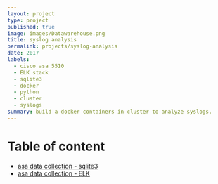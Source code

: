 ```yaml
---
layout: project
type: project
published: true
image: images/Datawarehouse.png
title: syslog analysis
permalink: projects/syslog-analysis
date: 2017
labels:
  - cisco asa 5510 
  - ELK stack
  - sqlite3
  - docker
  - python
  - cluster
  - syslogs
summary: build a docker containers in cluster to analyze syslogs.
---
```


# Table of content
  * [asa data collection - sqlite3](../bigdatas/data-asa-sqlite3.md)
  * [asa data collection - ELK](../bigdatas/data-asa-elk.md)

